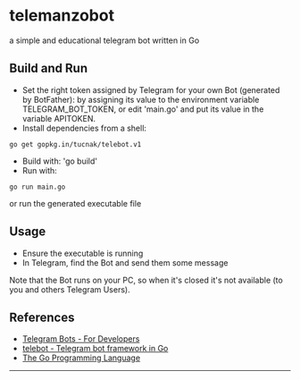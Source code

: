 # telemanzobot

a simple and educational telegram bot written in Go


## Build and Run

- Set the right token assigned by Telegram for your own Bot (generated by BotFather): by assigning its value to the environment variable TELEGRAM_BOT_TOKEN, or edit 'main.go' and put its value in the variable APITOKEN.
- Install dependencies from a shell:
```
go get gopkg.in/tucnak/telebot.v1
```
- Build with: 'go build'
- Run with:
```
go run main.go
```
or run the generated executable file


## Usage

- Ensure the executable is running
- In Telegram, find the Bot and send them some message

Note that the Bot runs on your PC, so when it's closed it's not available (to you and others Telegram Users).


## References

- [Telegram Bots - For Developers](https://core.telegram.org/bots)
- [telebot - Telegram bot framework in Go](https://github.com/tucnak/telebot)
- [The Go Programming Language](https://golang.org/)

----
